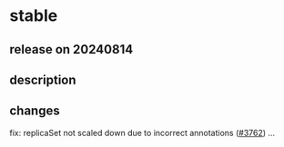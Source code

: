 # stable

## release on 20240814
## description
## changes
fix: replicaSet not scaled down due to incorrect annotations (<a class="issue-link js-issue-link" data-error-text="Failed to load title" data-id="2444830909" data-permission-text="Title is private" data-url="https://github.com/argoproj/argo-rollouts/issues/3762" data-hovercard-type="issue" data-hovercard-url="/argoproj/argo-rollouts/issues/3762/hovercard" href="https://github.com/argoproj/argo-rollouts/issues/3762">#3762</a>) …


